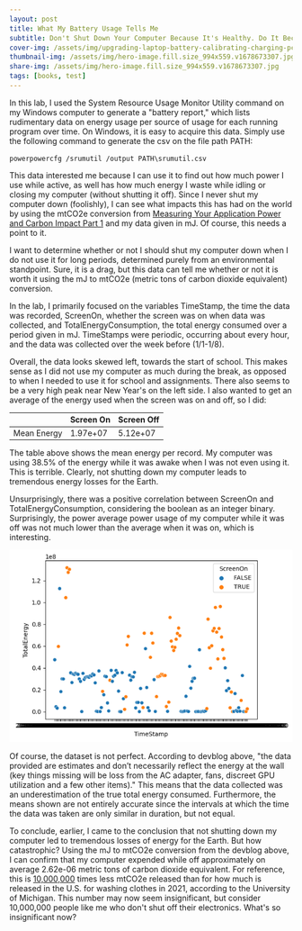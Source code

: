 ```yaml
---
layout: post
title: What My Battery Usage Tells Me
subtitle: Don't Shut Down Your Computer Because It's Healthy. Do It Because It's Good for the Environment.
cover-img: /assets/img/upgrading-laptop-battery-calibrating-charging-pcexpertservice.jpg
thumbnail-img: /assets/img/hero-image.fill.size_994x559.v1678673307.jpg
share-img: /assets/img/hero-image.fill.size_994x559.v1678673307.jpg
tags: [books, test]
---
```


In this lab, I used the System Resource Usage Monitor Utility command on my Windows computer to generate a "battery report," which lists rudimentary data on energy usage per source of usage for each running program over time. On Windows, it is easy to acquire this data. Simply use the following command to generate the csv on the file path PATH:
~~~
powerpowercfg /srumutil /output PATH\srumutil.csv
~~~
This data interested me because I can use it to find out how much power I use while active, as well has how much energy I waste while idling or closing my computer (without shutting it off). Since I never shut my computer down (foolishly), I can see what impacts this has had on the world by using the mtCO2e conversion from [Measuring Your Application Power and Carbon Impact Part 1](https://devblogs.microsoft.com/sustainable-software/measuring-your-application-power-and-carbon-impact-part-1/) and my data given in mJ. Of course, this needs a point to it. 

I want to determine whether or not I should shut my computer down when I do not use it for long periods, determined purely from an environmental standpoint. Sure, it is a drag, but this data can tell me whether or not it is worth it using the mJ to mtCO2e (metric tons of carbon dioxide equivalent) conversion. 

In the lab, I primarily focused on the variables TimeStamp, the time the data was recorded, ScreenOn, whether the screen was on when data was collected, and TotalEnergyConsumption, the total energy consumed over a period given in mJ. TimeStamps were periodic, occurring about every hour, and the data was collected over the week before (1/1-1/8).

Overall, the data looks skewed left, towards the start of school. This makes sense as I did not use my computer as much during the break, as opposed to when I needed to use it for school and assignments. There also seems to be a very high peak near New Year's on the left side. I also wanted to get an average of the energy used when the screen was on and off, so I did:

| | Screen On | Screen Off |
| :--- | :--- | :--- |
| Mean Energy | 1.97e+07 | 5.12e+07 |

The table above shows the mean energy per record. My computer was using 38.5% of the energy while it was awake when I was not even using it. This is terrible. Clearly, not shutting down my computer leads to tremendous energy losses for the Earth. 

Unsurprisingly, there was a positive correlation between ScreenOn and TotalEnergyConsumption, considering the boolean as an integer binary. Surprisingly, the power average power usage of my computer while it was off was not much lower than the average when it was on, which is interesting. 

![Data Visualization](https://github.com/Dukosli/art-of-data/blob/master/assets/img/8980ea8e-6da2-4548-b226-d9e32fab928a.png)

Of course, the dataset is not perfect. According to devblog above, "the data provided are estimates and don’t necessarily reflect the energy at the wall (key things missing will be loss from the AC adapter, fans, discreet GPU utilization and a few other items)." This means that the data collected was an underestimation of the true total energy consumed. Furthermore, the means shown are not entirely accurate since the intervals at which the time the data was taken are only similar in duration, but not equal.

To conclude, earlier, I came to the conclusion that not shutting down my computer led to tremendous losses of energy for the Earth. But how catastrophic? Using the mJ to mtCO2e conversion from the devblog above, I can confirm that my computer expended while off approximately on average 2.62e-06 metric tons of carbon dioxide equivalent. For reference, this is [10,000,000](https://css.umich.edu/publications/factsheets/sustainability-indicators/carbon-footprint-factsheet) times less mtCO2e released than for how much is released in the U.S. for washing clothes in 2021, according to the University of Michigan. This number may now seem insignificant, but consider 10,000,000 people like me who don't shut off their electronics. What's so insignificant now?
